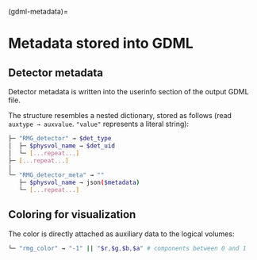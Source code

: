 (gdml-metadata)=

# Metadata stored into GDML

## Detector metadata

Detector metadata is written into the userinfo section of the output GDML file.

The structure resembles a nested dictionary, stored as follows (read
`auxtype → auxvalue`. `"value"` represents a literal string):

```bash
├─ "RMG_detector" → $det_type
│  ├─ $physvol_name → $det_uid
│  └─ [...repeat...]
├─ [...repeat...]
│
└─ "RMG_detector_meta" → ""
   ├─ $physvol_name → json($metadata)
   └─ [...repeat...]
```

## Coloring for visualization

The color is directly attached as auxiliary data to the logical volumes:

```bash
└─ "rmg_color" → "-1" || "$r,$g,$b,$a" # components between 0 and 1
```
